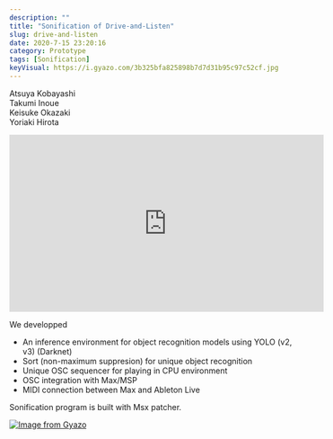 ```yaml
---
description: ""
title: "Sonification of Drive-and-Listen"
slug: drive-and-listen
date: 2020-7-15 23:20:16
category: Prototype
tags: [Sonification]
keyVisual: https://i.gyazo.com/3b325bfa825898b7d7d31b95c97c52cf.jpg
---
```


Atsuya Kobayashi  
Takumi Inoue  
Keisuke Okazaki  
Yoriaki Hirota

<iframe width="560" height="315" src="https://www.youtube.com/embed/BlPp1gVSaEQ" frameborder="0" allow="accelerometer; autoplay; clipboard-write; encrypted-media; gyroscope; picture-in-picture" allowfullscreen></iframe>

We developped 

- An inference environment for object recognition models using YOLO (v2, v3) (Darknet)
- Sort (non-maximum suppresion) for unique object recognition
- Unique OSC sequencer for playing in CPU environment
- OSC integration with Max/MSP
- MIDI connection between Max and Ableton Live

Sonification program is built with Msx patcher.

[![Image from Gyazo](https://i.gyazo.com/7231b69bed264b915924c4377bc2e2aa.png)](https://gyazo.com/7231b69bed264b915924c4377bc2e2aa)
